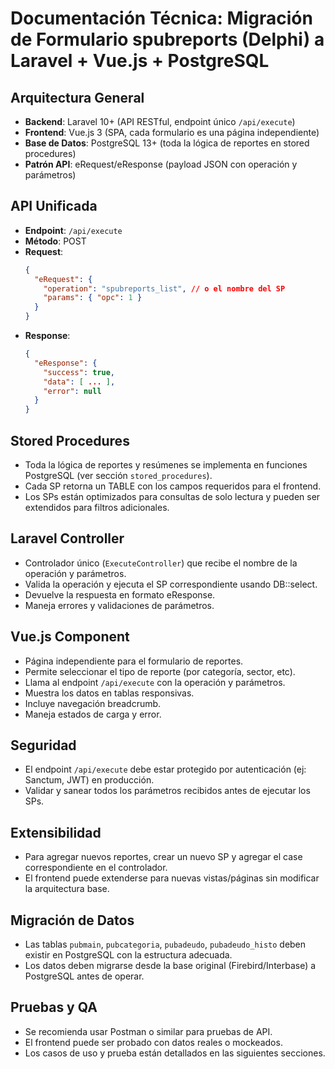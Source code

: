 # Documentación Técnica: Migración de Formulario spubreports (Delphi) a Laravel + Vue.js + PostgreSQL

## Arquitectura General
- **Backend**: Laravel 10+ (API RESTful, endpoint único `/api/execute`)
- **Frontend**: Vue.js 3 (SPA, cada formulario es una página independiente)
- **Base de Datos**: PostgreSQL 13+ (toda la lógica de reportes en stored procedures)
- **Patrón API**: eRequest/eResponse (payload JSON con operación y parámetros)

## API Unificada
- **Endpoint**: `/api/execute`
- **Método**: POST
- **Request**:
  ```json
  {
    "eRequest": {
      "operation": "spubreports_list", // o el nombre del SP
      "params": { "opc": 1 }
    }
  }
  ```
- **Response**:
  ```json
  {
    "eResponse": {
      "success": true,
      "data": [ ... ],
      "error": null
    }
  }
  ```

## Stored Procedures
- Toda la lógica de reportes y resúmenes se implementa en funciones PostgreSQL (ver sección `stored_procedures`).
- Cada SP retorna un TABLE con los campos requeridos para el frontend.
- Los SPs están optimizados para consultas de solo lectura y pueden ser extendidos para filtros adicionales.

## Laravel Controller
- Controlador único (`ExecuteController`) que recibe el nombre de la operación y parámetros.
- Valida la operación y ejecuta el SP correspondiente usando DB::select.
- Devuelve la respuesta en formato eResponse.
- Maneja errores y validaciones de parámetros.

## Vue.js Component
- Página independiente para el formulario de reportes.
- Permite seleccionar el tipo de reporte (por categoría, sector, etc).
- Llama al endpoint `/api/execute` con la operación y parámetros.
- Muestra los datos en tablas responsivas.
- Incluye navegación breadcrumb.
- Maneja estados de carga y error.

## Seguridad
- El endpoint `/api/execute` debe estar protegido por autenticación (ej: Sanctum, JWT) en producción.
- Validar y sanear todos los parámetros recibidos antes de ejecutar los SPs.

## Extensibilidad
- Para agregar nuevos reportes, crear un nuevo SP y agregar el case correspondiente en el controlador.
- El frontend puede extenderse para nuevas vistas/páginas sin modificar la arquitectura base.

## Migración de Datos
- Las tablas `pubmain`, `pubcategoria`, `pubadeudo`, `pubadeudo_histo` deben existir en PostgreSQL con la estructura adecuada.
- Los datos deben migrarse desde la base original (Firebird/Interbase) a PostgreSQL antes de operar.

## Pruebas y QA
- Se recomienda usar Postman o similar para pruebas de API.
- El frontend puede ser probado con datos reales o mockeados.
- Los casos de uso y prueba están detallados en las siguientes secciones.
